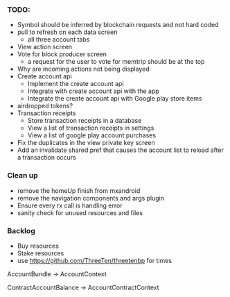 ### TODO:
- Symbol should be inferred by blockchain requests and not hard coded
- pull to refresh on each data screen
    - all three account tabs
- View action screen
- Vote for block producer screen
    - a request for the user to vote for memtrip should be at the top
- Why are incoming actions not being displayed
- Create account api 
    - Implement the create account api 
    - Integrate with create account api with the app
    - Integrate the create account api with Google play store items
- airdropped tokens?
- Transaction receipts 
    - Store transaction receipts in a database
    - View a list of transaction receipts in settings
    - View a list of google play account purchases
- Fix the duplicates in the view private key screen
- Add an invalidate shared pref that causes the account list to reload after a transaction occurs

### Clean up
- remove the homeUp finish from mxandroid
- remove the navigation components and args plugin
- Ensure every rx call is handling error
- sanity check for unused resources and files

### Backlog
- Buy resources
- Stake resources
- use https://github.com/ThreeTen/threetenbp for times

AccountBundle -> AccountContext

ContractAccountBalance -> AccountContractContext